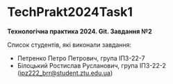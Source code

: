 # TechPrakt2024Task1
**Технологічна практика 2024. Git. Завдання №2**

Список студентів, які виконали завдання:
* Петренко Петро Петрович, група ІПЗ-22-7
* Білоцький Ростислав Русланович, група ІПЗ-22-2 (ipz222_brr@student.ztu.edu.ua)
